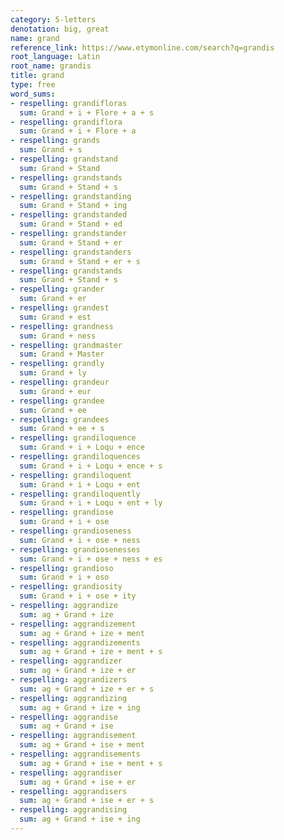 ```yaml
---
category: 5-letters
denotation: big, great
name: grand
reference_link: https://www.etymonline.com/search?q=grandis
root_language: Latin
root_name: grandis
title: grand
type: free
word_sums:
- respelling: grandifloras
  sum: Grand + i + Flore + a + s
- respelling: grandiflora
  sum: Grand + i + Flore + a
- respelling: grands
  sum: Grand + s
- respelling: grandstand
  sum: Grand + Stand
- respelling: grandstands
  sum: Grand + Stand + s
- respelling: grandstanding
  sum: Grand + Stand + ing
- respelling: grandstanded
  sum: Grand + Stand + ed
- respelling: grandstander
  sum: Grand + Stand + er
- respelling: grandstanders
  sum: Grand + Stand + er + s
- respelling: grandstands
  sum: Grand + Stand + s
- respelling: grander
  sum: Grand + er
- respelling: grandest
  sum: Grand + est
- respelling: grandness
  sum: Grand + ness
- respelling: grandmaster
  sum: Grand + Master
- respelling: grandly
  sum: Grand + ly
- respelling: grandeur
  sum: Grand + eur
- respelling: grandee
  sum: Grand + ee
- respelling: grandees
  sum: Grand + ee + s
- respelling: grandiloquence
  sum: Grand + i + Loqu + ence
- respelling: grandiloquences
  sum: Grand + i + Loqu + ence + s
- respelling: grandiloquent
  sum: Grand + i + Loqu + ent
- respelling: grandiloquently
  sum: Grand + i + Loqu + ent + ly
- respelling: grandiose
  sum: Grand + i + ose
- respelling: grandioseness
  sum: Grand + i + ose + ness
- respelling: grandiosenesses
  sum: Grand + i + ose + ness + es
- respelling: grandioso
  sum: Grand + i + oso
- respelling: grandiosity
  sum: Grand + i + ose + ity
- respelling: aggrandize
  sum: ag + Grand + ize
- respelling: aggrandizement
  sum: ag + Grand + ize + ment
- respelling: aggrandizements
  sum: ag + Grand + ize + ment + s
- respelling: aggrandizer
  sum: ag + Grand + ize + er
- respelling: aggrandizers
  sum: ag + Grand + ize + er + s
- respelling: aggrandizing
  sum: ag + Grand + ize + ing
- respelling: aggrandise
  sum: ag + Grand + ise
- respelling: aggrandisement
  sum: ag + Grand + ise + ment
- respelling: aggrandisements
  sum: ag + Grand + ise + ment + s
- respelling: aggrandiser
  sum: ag + Grand + ise + er
- respelling: aggrandisers
  sum: ag + Grand + ise + er + s
- respelling: aggrandising
  sum: ag + Grand + ise + ing
---
```

